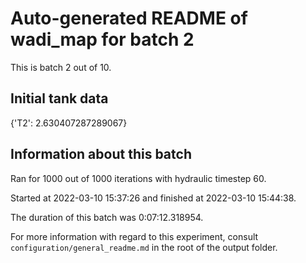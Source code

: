 # Auto-generated README of wadi_map for batch 2

This is batch 2 out of 10.

## Initial tank data

{'T2': 2.630407287289067}

## Information about this batch

Ran for 1000 out of 1000 iterations with hydraulic timestep 60.

Started at 2022-03-10 15:37:26 and finished at 2022-03-10 15:44:38.

The duration of this batch was 0:07:12.318954.

For more information with regard to this experiment, consult ```configuration/general_readme.md``` in the root of the output folder.